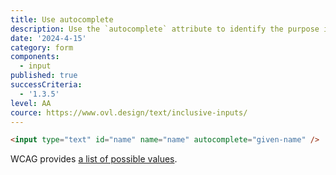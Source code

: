 ```yaml
---
title: Use autocomplete
description: Use the `autocomplete` attribute to identify the purpose if the input
date: '2024-4-15'
category: form
components:
  - input
published: true
successCriteria:
  - '1.3.5'
level: AA
cource: https://www.ovl.design/text/inclusive-inputs/
---
```


```html
<input type="text" id="name" name="name" autocomplete="given-name" />
```

WCAG provides [a list of possible values](https://www.w3.org/TR/WCAG21/#input-purposes).
